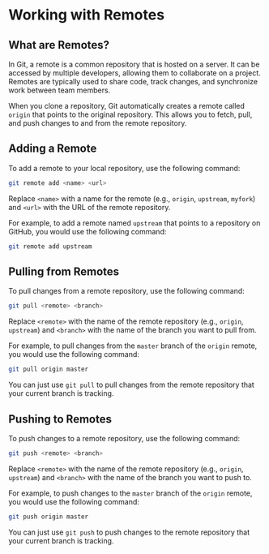 # Working with Remotes

## What are Remotes?

In Git, a remote is a common repository that is hosted on a server. It can be accessed by multiple developers, allowing them to collaborate on a project. Remotes are typically used to share code, track changes, and synchronize work between team members.

When you clone a repository, Git automatically creates a remote called `origin` that points to the original repository. This allows you to fetch, pull, and push changes to and from the remote repository.

## Adding a Remote

To add a remote to your local repository, use the following command:

```bash
git remote add <name> <url>
```

Replace `<name>` with a name for the remote (e.g., `origin`, `upstream`, `myfork`) and `<url>` with the URL of the remote repository.

For example, to add a remote named `upstream` that points to a repository on GitHub, you would use the following command:

```bash
git remote add upstream
```

## Pulling from Remotes

To pull changes from a remote repository, use the following command:

```bash
git pull <remote> <branch>
```

Replace `<remote>` with the name of the remote repository (e.g., `origin`, `upstream`) and `<branch>` with the name of the branch you want to pull from.

For example, to pull changes from the `master` branch of the `origin` remote, you would use the following command:

```bash
git pull origin master
```

You can just use `git pull` to pull changes from the remote repository that your current branch is tracking.

## Pushing to Remotes

To push changes to a remote repository, use the following command:

```bash
git push <remote> <branch>
```

Replace `<remote>` with the name of the remote repository (e.g., `origin`, `upstream`) and `<branch>` with the name of the branch you want to push to.

For example, to push changes to the `master` branch of the `origin` remote, you would use the following command:

```bash
git push origin master
```

You can just use `git push` to push changes to the remote repository that your current branch is tracking.



